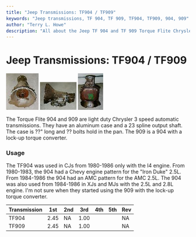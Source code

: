 ```yaml
---
title: "Jeep Transmissions: TF904 / TF909"
keywords: "Jeep transmissions, TF 904, TF 909, TF904, TF909, 904, 909"
author: "Terry L. Howe"
description: "All about the Jeep TF 904 and TF 909 Torque Flite Chrysler transmission."
---
```

# Jeep Transmissions: TF904 / TF909

[![TF 904 front](../../../img/transmission/factory/tf904f_.jpg)](../../../img/transmission/factory/tf904f.jpg) [![TF 904 side](../../../img/transmission/factory/tf904s_.jpg)](../../../img/transmission/factory/tf904s.jpg) [![TF 904 bottom](../../../img/transmission/factory/tf904b_.jpg)](../../../img/transmission/factory/tf904b.jpg)   

The Torque Flite 904 and 909 are light duty Chrysler 3 speed automatic transmissions. They have an aluminum case and a 23 spline output shaft. The case is ??" long and ?? bolts hold in the pan. The 909 is a 904 with a lock-up torque converter.

### Usage

The TF904 was used in CJs from 1980-1986 only with the I4 engine. From 1980-1983, the 904 had a Chevy engine pattern for the "Iron Duke" 2.5L. From 1984-1986 the 904 had an AMC pattern for the AMC 2.5L. The 904 was also used from 1984-1986 in XJs and MJs with the 2.5L and 2.8L engine. I'm not sure when they started using the 909 with the lock-up torque converter. 

| Transmission | 1st  | 2nd | 3rd  | 4th | 5th | Rev |
|--------------|------|-----|------|-----|-----|-----|
| TF904        | 2.45 | NA  | 1.00 |     |     | NA  |
| TF909        | 2.45 | NA  | 1.00 |     |     | NA  |